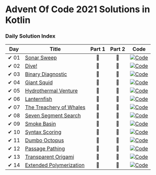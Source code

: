 # Advent Of Code 2021 Solutions in Kotlin

### Daily Solution Index
| Day  | Title                                                           | Part 1 | Part 2 | Code                                                                                                                             |
|------|-----------------------------------------------------------------|:------:|:------:|----------------------------------------------------------------------------------------------------------------------------------|
| ✔ 01 | [Sonar Sweep](https://adventofcode.com/2021/day/1)              |   🌟   |   🌟   | [![Code](https://img.shields.io/badge/Code-grey?style=for-the-badge&logo=Kotlin)](src/main/kotlin/de/nosswald/aoc/days/Day01.kt) |
| ✔ 02 | [Dive!](https://adventofcode.com/2021/day/2)                    |   🌟   |   🌟   | [![Code](https://img.shields.io/badge/Code-grey?style=for-the-badge&logo=Kotlin)](src/main/kotlin/de/nosswald/aoc/days/Day02.kt) |
| ✔ 03 | [Binary Diagnostic](https://adventofcode.com/2021/day/3)        |   🌟   |   🌟   | [![Code](https://img.shields.io/badge/Code-grey?style=for-the-badge&logo=Kotlin)](src/main/kotlin/de/nosswald/aoc/days/Day03.kt) |
| ✔ 04 | [Giant Squid](https://adventofcode.com/2021/day/4)              |   🌟   |   🌟   | [![Code](https://img.shields.io/badge/Code-grey?style=for-the-badge&logo=Kotlin)](src/main/kotlin/de/nosswald/aoc/days/Day04.kt) |
| ✔ 05 | [Hydrothermal Venture](https://adventofcode.com/2021/day/5)     |   🌟   |   🌟   | [![Code](https://img.shields.io/badge/Code-grey?style=for-the-badge&logo=Kotlin)](src/main/kotlin/de/nosswald/aoc/days/Day05.kt) |
| ✔ 06 | [Lanternfish](https://adventofcode.com/2021/day/6)              |   🌟   |   🌟   | [![Code](https://img.shields.io/badge/Code-grey?style=for-the-badge&logo=Kotlin)](src/main/kotlin/de/nosswald/aoc/days/Day06.kt) |
| ✔ 07 | [The Treachery of Whales](https://adventofcode.com/2021/day/7)  |   🌟   |   🌟   | [![Code](https://img.shields.io/badge/Code-grey?style=for-the-badge&logo=Kotlin)](src/main/kotlin/de/nosswald/aoc/days/Day07.kt) |
| ✔ 08 | [Seven Segment Search](https://adventofcode.com/2021/day/8)     |   🌟   |   🌟   | [![Code](https://img.shields.io/badge/Code-grey?style=for-the-badge&logo=Kotlin)](src/main/kotlin/de/nosswald/aoc/days/Day08.kt) |
| ✔ 09 | [Smoke Basin](https://adventofcode.com/2021/day/9)              |   🌟   |   🌟   | [![Code](https://img.shields.io/badge/Code-grey?style=for-the-badge&logo=Kotlin)](src/main/kotlin/de/nosswald/aoc/days/Day09.kt) |
| ✔ 10 | [Syntax Scoring](https://adventofcode.com/2021/day/10)          |   🌟   |   🌟   | [![Code](https://img.shields.io/badge/Code-grey?style=for-the-badge&logo=Kotlin)](src/main/kotlin/de/nosswald/aoc/days/Day10.kt) |
| ✔ 11 | [Dumbo Octopus](https://adventofcode.com/2021/day/11)           |   🌟   |   🌟   | [![Code](https://img.shields.io/badge/Code-grey?style=for-the-badge&logo=Kotlin)](src/main/kotlin/de/nosswald/aoc/days/Day11.kt) |
| ✔ 12 | [Passage Pathing](https://adventofcode.com/2021/day/12)         |   🌟   |   🌟   | [![Code](https://img.shields.io/badge/Code-grey?style=for-the-badge&logo=Kotlin)](src/main/kotlin/de/nosswald/aoc/days/Day12.kt) |
| ✔ 13 | [Transparent Origami](https://adventofcode.com/2021/day/13)     |   🌟   |   🌟   | [![Code](https://img.shields.io/badge/Code-grey?style=for-the-badge&logo=Kotlin)](src/main/kotlin/de/nosswald/aoc/days/Day13.kt) |
| ✔ 14 | [Extended Polymerization](https://adventofcode.com/2021/day/14) |   🌟   |   🌟   | [![Code](https://img.shields.io/badge/Code-grey?style=for-the-badge&logo=Kotlin)](src/main/kotlin/de/nosswald/aoc/days/Day14.kt) |